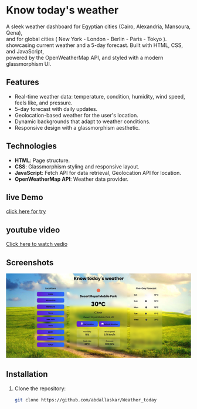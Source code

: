 # Know today's weather

A sleek weather dashboard for Egyptian cities (Cairo, Alexandria, Mansoura, Qena),   
and for global cities ( New York - London - Berlin - Paris - Tokyo ).    
showcasing current weather and a 5-day forecast. Built with HTML, CSS, and JavaScript,  
powered by the OpenWeatherMap API, and styled with a modern glassmorphism UI.

## Features

- Real-time weather data: temperature, condition, humidity, wind speed, feels like, and pressure.
- 5-day forecast with daily updates.
- Geolocation-based weather for the user's location.
- Dynamic backgrounds that adapt to weather conditions.
- Responsive design with a glassmorphism aesthetic.

## Technologies

- **HTML**: Page structure.
- **CSS**: Glassmorphism styling and responsive layout.
- **JavaScript**: Fetch API for data retrieval, Geolocation API for location.
- **OpenWeatherMap API**: Weather data provider.

## live Demo 
[click here for try](https://abdallaskar.github.io/Weather_today/)
## youtube video
[Click here to watch vedio](https://youtu.be/jzM1DEQOM8g)

## Screenshots
![Weather Dashboard](screenshot/Screenshot6.jpg)

## Installation
1. Clone the repository:
   ```bash
   git clone https://github.com/abdallaskar/Weather_today

